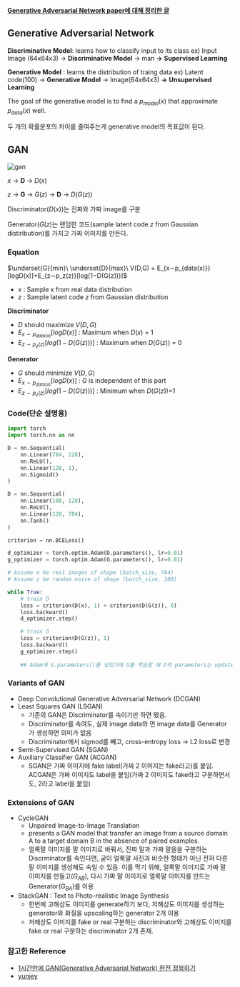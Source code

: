 **[Generative Adversarial Network paper에 대해 정리한 글](https://github.com/All4Nothing/papers-repo/tree/main/Generative%20Adversarial%20Nets)**

## Generative Adversarial Network

**Discriminative Model**: learns how to classify input to its class
ex) Input Image (64x64x3) → **Discriminative Model** → man
**→** **Supervised Learning** 

**Generative Model** : learns the distribution of traing data ex) Latent code(100) → **Generative Model** → Image(64x64x3) 
**→** **Unsupervised Learning** 

The goal of the generative model is to find a $p_{model}(x)$ that approximate $p_{data}(x)$ well.

두 개의 확률분포의 차이를 줄여주는게 generative model의 목표값이 된다.

## GAN
![gan](https://github.com/All4Nothing/GAN/assets/81239098/81be4662-61f2-4aeb-b873-f7fa11f0f927)


$x$ → **D** → $D(x)$

$z$ → **G** → $G(z)$ → **D** → $D(G(z))$

Discriminator($D(x)$)는 진짜와 가짜 image를 구분

Generator($G(z)$는 랜덤한 코드(sample latent code $z$ from Gaussian distiribution)를 가지고 가짜 이미지를 만든다.

### Equation

$\underset{G}{min}\ \underset{D}{max}\ V(D,G) = E_{x∼p_{data(x)}}[logD(x)]+E_{z∼p_z(z)}[log(1−D(G(z)))]$

- $x$ : Sample x from real data distribution
- $z$ : Sample latent code $z$ from Gaussian distribution

**Discriminator**

- $D$ should maximize $V(D,G)$
- $E_{x∼p_{data(x)}}[logD(x)]$ : Maximum when $D(x)$ = 1
- $E_{z∼p_z(z)}[log(1−D(G(z)))]$ : Maximum when $D(G(z))$  = 0

**Generator**

- $G$ should minimize $V(D,G)$
- $E_{x∼p_{data(x)}}[logD(x)]$ : $G$ is independent of this part
- $E_{z∼p_z(z)}[log(1−D(G(z)))]$ : Minimum when $D(G(z))$=1

### Code(단순 설명용)

```python
import torch
import torch.nn as nn

D = nn.Sequential(
    nn.Linear(784, 128),
    nn.ReLU(),
    nn.Linear(128, 1),
    nn.Sigmoid()
)

D = nn.Sequential(
    nn.Linear(100, 128),
    nn.ReLU(),
    nn.Linear(128, 784),
    nn.Tanh()
)

criterion = nn.BCELoss()

d_optimizer = torch.optim.Adam(D.parameters(), lr=0.01)
g_optimizer = torch.optim.Adam(G.parameters(), lr=0.01)

# Assume x be real images of shape (batch_size, 784)
# Assume z be random noise of shape (batch_size, 100)

while True:
    # train D
    loss = criterion(D(x), 1) + criterion(D(G(z)), 0)
    loss.backward()
    d_optimizer.step()

    # train G
    loss = criterion(D(G(z)), 1)
    loss.backward()
    g_optimizer.step() 
    
    ## Adam에 G.parameters()를 넣었기에 G를 학습할 때 D의 parameters는 update되지 않음
```

### Variants of GAN

- Deep Convolutional Generative Adversarial Network (DCGAN)
- Least Squares GAN (LSGAN)
    - 기존의 GAN은 Discriminator를 속이기만 하면 됐음.
    - Discriminator를 속여도, 실제 image data와 먼 image data를 Generator가 생성하면 의미가 없음
    - Discriminator에서 sigmod를 빼고, cross-entropy loss → L2 loss로 변경
- Semi-Supervised GAN (SGAN)
- Auxiliary Classifier GAN (ACGAN)
    - SGAN은 가짜 이미지에 fake label(가짜 2 이미지는 fake라고)를 붙임. ACGAN은 가짜 이미지도 label을 붙임(가짜 2 이미지도 fake라고 구분하면서도, 2라고 label을 붙임)

### Extensions of GAN

- CycleGAN
    - Unpaired Image-to-Image Translation
    - presents a GAN model that transfer an image from a source domain A to a target domain B in the absence of paired examples.
    - 얼룩말 이미지를 말 이미지로 바꿔서, 진짜 말과 가짜 말을을 구분하는 Discrminator를 속인다면, 굳이 얼룩말 사진과 비슷한 형태가 아닌 전혀 다른 말 이미지를 생성해도 속일 수 있음. 이를 막기 위해, 얼룩말 이미지로 가짜 말 이미지를 만들고($G_{AB}$), 다시 가짜 말 이미지로 얼룩말 이미지를 만드는 Generator($G_{BA}$)를 이용
- StackGAN : Text to Photo-realistic Image Synthesis
    - 한번에 고해상도 이미지를 generate하기 보다, 저해상도 이미지를 생성하는 generator와 화질을 upscaling하는 generator 2개 이용
    - 저해상도 이미지를 fake or real 구분하는 discriminator와 고해상도 이미지를 fake or real 구분하는 discriminator 2개 존재.

### 참고한 Reference

- [1시간만에 GAN(Generative Adversarial Network) 완전 정복하기](https://www.youtube.com/watch?v=odpjk7_tGY0&t=323s)
- [yunjey](https://github.com/yunjey/pytorch-tutorial/tree/master/tutorials/03-advanced/generative_adversarial_network)
